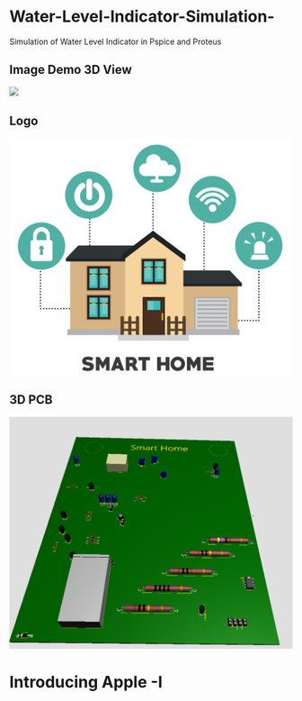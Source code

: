 # Water-Level-Indicator-Simulation-
Simulation of Water Level Indicator in Pspice and Proteus
## Image Demo 3D View
![](https://www.researchgate.net/profile/M-Afendi-M-Piah/publication/325581120/figure/fig1/AS:647945628180490@1531493684596/3D-visual-image-of-PCB-generated-using-Proteus-85-software.png)

## Logo
![Logo](https://raw.githubusercontent.com/AhmedRaja1/Water-Level-Indicator-Simulation/main/Smart%20House%20CS%20Project%20Logo-01.png)

## 3D PCB
![3D](https://raw.githubusercontent.com/AhmedRaja1/Water-Level-Indicator-Simulation/main/3d.png)

# Introducing Apple -I 
